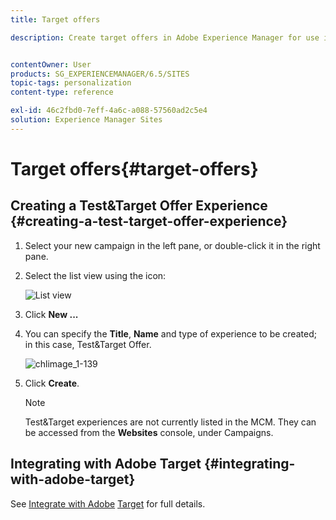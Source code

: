 ```yaml
---
title: Target offers

description: Create target offers in Adobe Experience Manager for use in Adobe Target.


contentOwner: User
products: SG_EXPERIENCEMANAGER/6.5/SITES
topic-tags: personalization
content-type: reference

exl-id: 46c2fbd0-7eff-4a6c-a088-57560ad2c5e4
solution: Experience Manager Sites
---
```

# Target offers{#target-offers}

## Creating a Test&Target Offer Experience {#creating-a-test-target-offer-experience}

1. Select your new campaign in the left pane, or double-click it in the right pane.
1. Select the list view using the icon:

   ![List view](do-not-localize/chlimage_1-11.png)

1. Click **New ...**
1. You can specify the **Title**, **Name** and type of experience to be created; in this case, Test&Target Offer.

   ![chlimage_1-139](assets/chlimage_1-139.png)

1. Click **Create**.

   >[!NOTE]
   >
   >Test&Target experiences are not currently listed in the MCM. They can be accessed from the **Websites** console, under Campaigns.

## Integrating with Adobe Target {#integrating-with-adobe-target}

See [Integrate with Adobe](/help/sites-administering/target.md) [Target](/help/sites-administering/target.md) for full details.
